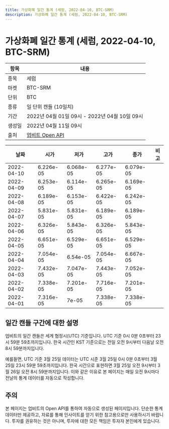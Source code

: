 ```yaml
---
title: 가상화폐 일간 통계 (세럼, 2022-04-10, BTC-SRM)
description: 가상화폐 일간 통계 (세럼, 2022-04-10, BTC-SRM)
---
```



가상화폐 일간 통계 (세럼, 2022-04-10, BTC-SRM)
===

|항목|내용|
|--|--|
|종목|세럼|
|마켓|BTC-SRM|
|단위|BTC|
|종류|일 단위 캔들 (10일치)|
|기간|2022년 04월 01일 09시 - 2022년 04월 10일 09시|
|생성일|2022년 04월 11일 09시|
|출처|[업비트 Open API](https://docs.upbit.com)|


|날짜|시가|저가|고가|종가|비고|
|--|--|--|--|--|--|
|2022-04-10|6.226e-05|6.068e-05|6.277e-05|6.079e-05|    |
|2022-04-09|6.253e-05|6.114e-05|6.265e-05|6.169e-05|    |
|2022-04-08|6.189e-05|6.153e-05|6.422e-05|6.242e-05|    |
|2022-04-07|5.831e-05|5.831e-05|6.189e-05|6.189e-05|    |
|2022-04-06|6.326e-05|5.843e-05|6.326e-05|5.843e-05|    |
|2022-04-05|6.651e-05|6.529e-05|6.651e-05|6.529e-05|    |
|2022-04-04|7.054e-05|6.54e-05|7.054e-05|6.667e-05|    |
|2022-04-03|7.432e-05|7.047e-05|7.443e-05|7.052e-05|    |
|2022-04-02|7.338e-05|7.201e-05|7.716e-05|7.201e-05|    |
|2022-04-01|7.316e-05|7e-05|7.338e-05|7.338e-05|    |


일간 캔들 구간에 대한 설명
---


업비트의 일간 캔들은 세계 협정시(UTC) 기준입니다. 
UTC 기준 0시 0분 0초부터 23시 59분 59초까지입니다. 
한국 시간인 KST 기준으로는 전일 오전 9시부터 다음날 오전 8시 59분까지입니다. 


예를들면, UTC 기준 3월 25일 데이터는 UTC 시준 3월 25일 0시 0분 0초부터 3월 25일 23시 59분 59초까지입니다. 
한국 시간으로 표현하면 3월 25일 오전 9시부터 3월 26일 오전 8시 59분까지입니다. 
이와 같은 이유로 본 페이지는 매일 오전 9시마다 전날의 통계 데이터를 자동으로 작성합니다. 


주의
---


본 페이지는 업비트의 Open API를 통하여 자동으로 생성된 페이지입니다. 
단순한 통계 데이터만 제공하고, 자료를 통해 인사이트를 얻기 위한 참고용으로만 사용하시기 바랍니다. 
투자를 권유하는 것은 아니며, 투자에 대한 모든 책임은 투자자 본인에게 있습니다. 

